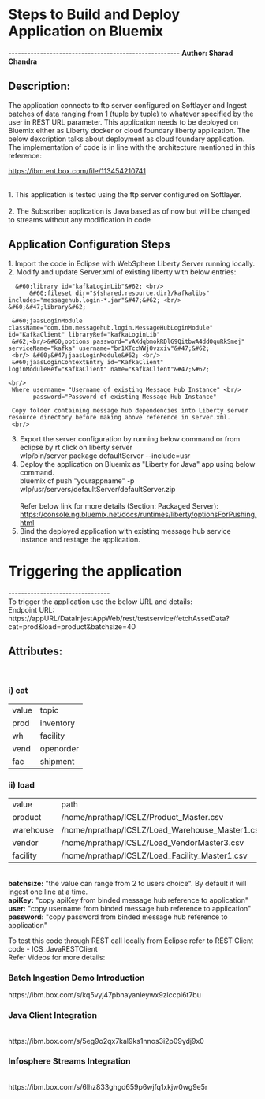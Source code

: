 <h1>Steps to Build and Deploy Application on Bluemix </h1>
------------------------------------------------------
<b>Author: Sharad Chandra</b><br/>
<h2>Description:</h2> The application connects to ftp server configured on Softlayer and Ingest batches of data ranging from 1 (tuple by tuple) to whatever specified by the user in REST URL parameter. This application needs to be deployed on Bluemix either as Liberty docker or cloud foundary liberty application. The below dexcription talks about deployment as cloud foundary application. The implementation of code is in line with the architecture mentioned in this reference: <br/>

https://ibm.ent.box.com/file/113454210741

<br>1. This application is tested using the ftp server configured on Softlayer. <br/>
<br>2. The Subscriber application is Java based as of now but will be changed to streams without any modification in code<br/>

<h2> Application Configuration Steps </h2>
1. Import the code in Eclipse with WebSphere Liberty Server running locally. <br/>
2. Modify and update Server.xml of existing liberty with below entries:<br/>

      &#60;library id="kafkaLoginLib"&#62; <br/>
          &#60;fileset dir="${shared.resource.dir}/kafkalibs" includes="messagehub.login-*.jar"&#47;&#62; <br/> &#60;&#47;library&#62;
      
     &#60;jaasLoginModule className="com.ibm.messagehub.login.MessageHubLoginModule" id="KafkaClient" libraryRef="kafkaLoginLib" 
     &#62;<br/>&#60;options password="vAXdqbmokRDlG9QitbwA4ddOquRkSmej" serviceName="kafka" username="br1XTccWWjOvzxiv"&#47;&#62; 
     <br/> &#60;&#47;jaasLoginModule&#62; <br/>
     &#60;jaasLoginContextEntry id="KafkaClient" loginModuleRef="KafkaClient" name="KafkaClient"&#47;&#62;
  
    <br/>
     Where username= "Username of existing Message Hub Instance" <br/>
           password="Password of existing Message Hub Instance"
           
     Copy folder containing message hub dependencies into Liberty server resource directory before making above reference in server.xml.
     <br/>
  3. Export the server configuration by running below command or from eclipse by rt click on liberty server <br/>
               wlp/bin/server package defaultServer --include=usr
       <br/>        
  4. Deploy the application on Bluemix as "Liberty for Java" app using below command.<br/>
               bluemix cf push "yourappname" -p wlp/usr/servers/defaultServer/defaultServer.zip
     <br/>          
     Refer below link for more details (Section: Packaged Server):
     <br/>
     https://console.ng.bluemix.net/docs/runtimes/liberty/optionsForPushing.html
           <br/>    
  5. Bind the deployed application with existing message hub service instance and restage the application.
  
 <h1> Triggering the application </h1>
--------------------------------
   <br/>
   To trigger the application use the below URL and details:
 <br/>  
Endpoint URL:<br/>
https://appURL/DataInjestAppWeb/rest/testservice/fetchAssetData?cat=prod&load=product&batchsize=40
<br/>
<h2>Attributes:</h2><br/>

<h3> i) cat</h3>
 <table style="width:100%">
    <td>value</td><td>topic</td>
    <tr>
      <td>prod</td><td>inventory</td>
    </tr>  
    <tr>
      <td>wh</td><td>facility</td>
    </tr> 
    <tr>
      <td>vend</td><td>openorder</td>
    </tr>  
    <tr>
      <td>fac</td><td>shipment</td>
    </tr>  
</table>
 <h3>ii) load</h3>
<table style="width:100%">
       <td>value</td><td>path</td>
       <tr>
        <td>product</td><td>/home/nprathap/ICSLZ/Product_Master.csv</td>
        </tr>
        <tr>
         <td>warehouse</td><td>/home/nprathap/ICSLZ/Load_Warehouse_Master1.csv</td>
         </tr>
         <tr>
         <td>vendor</td><td>/home/nprathap/ICSLZ/Load_VendorMaster3.csv</td>
         </tr>
         <tr>
          <td>facility</td><td>/home/nprathap/ICSLZ/Load_Facility_Master1.csv</td>
         </tr>
   </table>
   <br/>
   <b>batchsize:</b> "the value can range from 2 to users choice". By default it will ingest one line at a time.<br/>
<b>apiKey:</b> "copy apiKey from binded message hub reference to application" <br/>
<b>user:</b> "copy username from binded message hub reference to application" <br/>
<b>password:</b> "copy password from binded message hub reference to application" <br/>

To test this code through REST call locally from Eclipse refer to REST Client code - ICS_JavaRESTClient
  <br/>
  Refer Videos for more details: <br/>
  <h3>Batch Ingestion Demo Introduction</h3>
   https://ibm.box.com/s/kq5vyj47pbnayanleywx9zlccpl6t7bu
  <h3>Java Client Integration</h3><br/>
  https://ibm.box.com/s/5eg9o2qx7kal9ks1nnos3i2p09ydj9x0
  <br/>
  <h3>Infosphere Streams Integration</h3>
  <br/>
  https://ibm.box.com/s/6lhz833ghgd659p6wjfq1xkjw0wg9e5r
  
